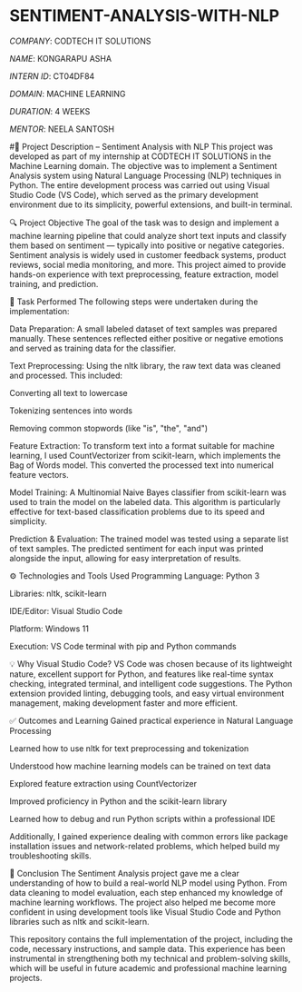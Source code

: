 # SENTIMENT-ANALYSIS-WITH-NLP

*COMPANY*: CODTECH IT SOLUTIONS

*NAME*: KONGARAPU ASHA 

*INTERN ID*: CT04DF84

*DOMAIN*: MACHINE LEARNING

*DURATION*: 4 WEEKS

*MENTOR*: NEELA SANTOSH

#📌 Project Description – Sentiment Analysis with NLP
This project was developed as part of my internship at CODTECH IT SOLUTIONS in the Machine Learning domain. The objective was to implement a Sentiment Analysis system using Natural Language Processing (NLP) techniques in Python. The entire development process was carried out using Visual Studio Code (VS Code), which served as the primary development environment due to its simplicity, powerful extensions, and built-in terminal.

🔍 Project Objective
The goal of the task was to design and implement a machine learning pipeline that could analyze short text inputs and classify them based on sentiment — typically into positive or negative categories. Sentiment analysis is widely used in customer feedback systems, product reviews, social media monitoring, and more. This project aimed to provide hands-on experience with text preprocessing, feature extraction, model training, and prediction.

🧠 Task Performed
The following steps were undertaken during the implementation:

Data Preparation:
A small labeled dataset of text samples was prepared manually. These sentences reflected either positive or negative emotions and served as training data for the classifier.

Text Preprocessing:
Using the nltk library, the raw text data was cleaned and processed. This included:

Converting all text to lowercase

Tokenizing sentences into words

Removing common stopwords (like "is", "the", "and")

Feature Extraction:
To transform text into a format suitable for machine learning, I used CountVectorizer from scikit-learn, which implements the Bag of Words model. This converted the processed text into numerical feature vectors.

Model Training:
A Multinomial Naive Bayes classifier from scikit-learn was used to train the model on the labeled data. This algorithm is particularly effective for text-based classification problems due to its speed and simplicity.

Prediction & Evaluation:
The trained model was tested using a separate list of text samples. The predicted sentiment for each input was printed alongside the input, allowing for easy interpretation of results.

⚙️ Technologies and Tools Used
Programming Language: Python 3

Libraries: nltk, scikit-learn

IDE/Editor: Visual Studio Code

Platform: Windows 11

Execution: VS Code terminal with pip and Python commands

💡 Why Visual Studio Code?
VS Code was chosen because of its lightweight nature, excellent support for Python, and features like real-time syntax checking, integrated terminal, and intelligent code suggestions. The Python extension provided linting, debugging tools, and easy virtual environment management, making development faster and more efficient.

✅ Outcomes and Learning
Gained practical experience in Natural Language Processing

Learned how to use nltk for text preprocessing and tokenization

Understood how machine learning models can be trained on text data

Explored feature extraction using CountVectorizer

Improved proficiency in Python and the scikit-learn library

Learned how to debug and run Python scripts within a professional IDE

Additionally, I gained experience dealing with common errors like package installation issues and network-related problems, which helped build my troubleshooting skills.

🏁 Conclusion
The Sentiment Analysis project gave me a clear understanding of how to build a real-world NLP model using Python. From data cleaning to model evaluation, each step enhanced my knowledge of machine learning workflows. The project also helped me become more confident in using development tools like Visual Studio Code and Python libraries such as nltk and scikit-learn.

This repository contains the full implementation of the project, including the code, necessary instructions, and sample data. This experience has been instrumental in strengthening both my technical and problem-solving skills, which will be useful in future academic and professional machine learning projects.


